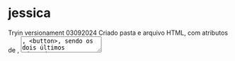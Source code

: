 # jessica
Tryin versionament
03092024 Criado pasta e arquivo HTML, com atributos de <label>, <textarea>, <button>, sendo os dois últimos adaptados a ARIA.

